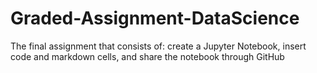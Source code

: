 # Graded-Assignment-DataScience
The final assignment that consists of: create a Jupyter Notebook, insert code and markdown cells, and share the notebook through GitHub
